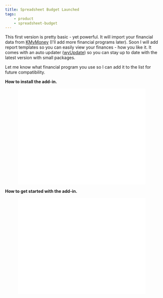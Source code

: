 ```yaml
---
title: Spreadsheet Budget Launched
tags:
    - product
    - spreadsheet-budget
---
```


This first version is pretty basic - yet powerful. It will import your financial data from <a href="http://kmymoney2.sourceforge.net/index-home.html">KMyMoney</a> (I'll add more financial programs later). Soon I will add report templates so you can easily view your finances - how you like it. It comes with an auto updater (<a href="wyday.com/wyupdate/‎">wyUpdate</a>) so you can stay up to date with the latest version with small packages.

Let me know what financial program you use so I can add it to the list for future compatibility.

<strong>How to install the add-in.</strong>

<div align="center"><iframe src="//www.youtube.com/embed/hJbNhsCR-Qk" height="315" width="420" allowfullscreen="" frameborder="0"></iframe></div>

<strong>How to get started with the add-in.</strong>

<div align="center"><iframe src="//www.youtube.com/embed/OQFAi5MKwxk" height="315" width="420" allowfullscreen="" frameborder="0"></iframe></div>
